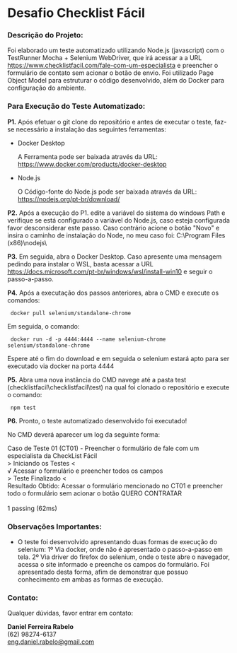 <h1 align="left"><b> Desafio Checklist Fácil </b></h1>

<h3 align="left"> Descrição do Projeto: </h3>

Foi elaborado um teste automatizado utilizando Node.js (javascript) com o TestRunner Mocha + Selenium WebDriver, que irá acessar a a URL https://www.checklistfacil.com/fale-com-um-especialista e preencher o formulário de contato sem acionar o botão de envio. Foi utilizado Page Object Model para estruturar o código desenvolvido, além do Docker para configuração do ambiente.

<h3 align="left"> Para Execução do Teste Automatizado: </h3>

<b>P1.</b> Após efetuar o git clone do repositório e antes de executar o teste, faz-se necessário a instalação das seguintes ferramentas:

* Docker Desktop

  A Ferramenta pode ser baixada através da URL: https://www.docker.com/products/docker-desktop

* Node.js

  O Código-fonte do Node.js pode ser baixada através da URL: https://nodejs.org/pt-br/download/
  
<b>P2.</b> Após a execução do P1. edite a variável do sistema do windows Path e verifique se está configurado a variável do Node.js, caso esteja configurada favor desconsiderar este passo. Caso contrário acione o botão "Novo" e insira o caminho de instalação do Node, no meu caso foi: C:\Program Files (x86)\nodejs\

<b>P3.</b> Em seguida, abra o Docker Desktop. Caso apresente uma mensagem pedindo para instalar o WSL, basta acessar a URL https://docs.microsoft.com/pt-br/windows/wsl/install-win10 e seguir o passo-a-passo.

<b>P4.</b> Após a executação dos passos anteriores, abra o CMD e execute os comandos:

<code> docker pull selenium/standalone-chrome </code>

Em seguida, o comando:

<code> docker run -d -p 4444:4444 --name selenium-chrome selenium/standalone-chrome </code>

Espere até o fim do download e em seguida o selenium estará apto para ser executado via docker na porta 4444

<b>P5.</b> Abra uma nova instância do CMD navege até a pasta test (checklistfacil\checklistfacil\test) na qual foi clonado o repositório e execute o comando:

<code> npm test </code>

<b>P6.</b> Pronto, o teste automatizado desenvolvido foi executado!

No CMD deverá aparecer um log da seguinte forma:


  Caso de Teste 01 (CT01) - Preencher o formulário de fale com um especialista da CheckList Fácil
<br/> > Iniciando os Testes <
<br/>  √ Acessar o formulário e preencher todos os campos
<br/> > Teste Finalizado <
<br/>Resultado Obtido: Acessar o formulário mencionado no CT01 e preencher todo o formulário sem acionar o botão QUERO CONTRATAR
<br/><br/>
  1 passing (62ms)
 
<h3 align="left"> Observações Importantes: </h3>

* O teste foi desenvolvido apresentando duas formas de execução do selenium: 1º Via docker, onde não é apresentado o passo-a-passo em tela. 2º Via driver do firefox do selenium, onde o teste abre o navegador, acessa o site informado e preenche os campos do formulário. Foi apresentado desta forma, afim de demonstrar que possuo conhecimento em ambas as formas de execução.


<h3 align="left"> Contato: </h3>

Qualquer dúvidas, favor entrar em contato:

<b>Daniel Ferreira Rabelo</b><br/>
(62) 98274-6137<br/>
eng.daniel.rabelo@gmail.com
